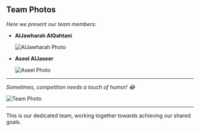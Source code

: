 ## Team Photos

*Here we present our team members:*

- **AlJawharah AlQahtani**
  
  ![AlJawharah Photo](https://github.com/user-attachments/assets/9c4c2b19-f731-4554-bdc9-e9c5ff3d6c22)



- **Aseel AlJaseer**
  
  ![Aseel Photo](https://github.com/user-attachments/assets/d81b2cc8-0bb3-4755-b5f8-9637522442ea)

---

*Sometimes, competition needs a touch of humor! 😂*  

![Team Photo](https://github.com/user-attachments/assets/900f795a-8a7e-4404-aee3-7fa1ff4f0964)

---

This is our dedicated team, working together towards achieving our shared goals.



